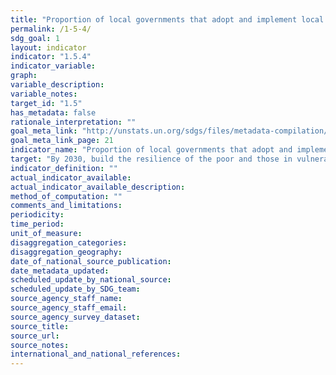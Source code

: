 ```yaml
---
title: "Proportion of local governments that adopt and implement local disaster risk reduction strategies in line with national disaster risk reduction strategies"
permalink: /1-5-4/
sdg_goal: 1
layout: indicator
indicator: "1.5.4"
indicator_variable: 
graph: 
variable_description: 
variable_notes: 
target_id: "1.5"
has_metadata: false
rationale_interpretation: ""
goal_meta_link: "http://unstats.un.org/sdgs/files/metadata-compilation/Metadata-Goal-1.pdf"
goal_meta_link_page: 21
indicator_name: "Proportion of local governments that adopt and implement local disaster risk reduction strategies in line with national disaster risk reduction strategies"
target: "By 2030, build the resilience of the poor and those in vulnerable situations and reduce their exposure and vulnerability to climate-related extreme events and other economic, social and environmental shocks and disasters."
indicator_definition: ""
actual_indicator_available: 
actual_indicator_available_description: 
method_of_computation: ""
comments_and_limitations: 
periodicity: 
time_period: 
unit_of_measure: 
disaggregation_categories: 
disaggregation_geography: 
date_of_national_source_publication: 
date_metadata_updated: 
scheduled_update_by_national_source: 
scheduled_update_by_SDG_team: 
source_agency_staff_name: 
source_agency_staff_email: 
source_agency_survey_dataset: 
source_title: 
source_url: 
source_notes: 
international_and_national_references: 
---
```


